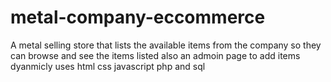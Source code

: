 # metal-company-eccommerce
A metal selling store that lists the available items from the
company so they can browse and see the items listed also an 
admoin page to add items dyanmicly uses html css javascript php 
and sql
